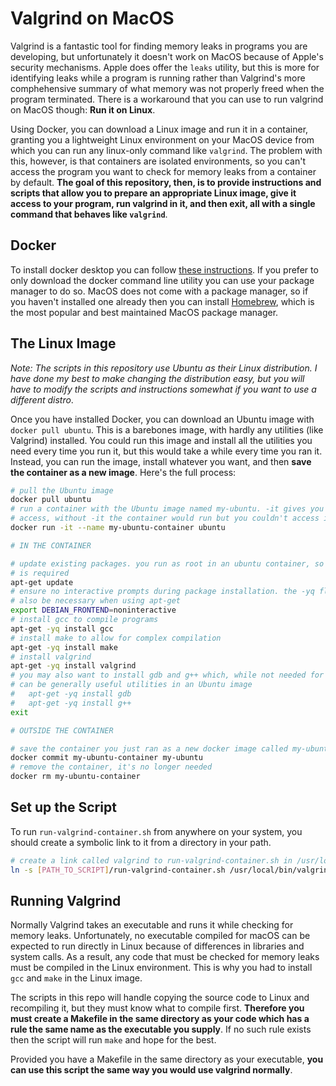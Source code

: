 # Valgrind on MacOS

Valgrind is a fantastic tool for finding memory leaks in programs you are developing, but unfortunately it doesn't work on MacOS because of Apple's security mechanisms. Apple does offer the `leaks` utility, but this is more for identifying leaks while a program is running rather than Valgrind's more comphehensive summary of what memory was not properly freed when the program terminated. There is a workaround that you can use to run valgrind on MacOS though: **Run it on Linux**.

Using Docker, you can download a Linux image and run it in a container, granting you a lightweight Linux environment on your MacOS device from which you can run any linux-only command like `valgrind`. The problem with this, however, is that containers are isolated environments, so you can't access the program you want to check for memory leaks from a container by default. **The goal of this repository, then, is to provide instructions and scripts that allow you to prepare an appropriate Linux image, give it access to your program, run valgrind in it, and then exit, all with a single command that behaves like `valgrind`**.

## Docker

To install docker desktop you can follow [these instructions](https://docs.docker.com/desktop/setup/install/mac-install/). If you prefer to only download the docker command line utility you can use your package manager to do so. MacOS does not come with a package manager, so if you haven't installed one already then you can install [Homebrew](https://brew.sh), which is the most popular and best maintained MacOS package manager.

## The Linux Image

*Note: The scripts in this repository use Ubuntu as their Linux distribution. I have done my best to make changing the distribution easy, but you will have to modify the scripts and instructions somewhat if you want to use a different distro*.

Once you have installed Docker, you can download an Ubuntu image with `docker pull ubuntu`. This is a barebones image, with hardly any utilities (like Valgrind) installed. You could run this image and install all the utilities you need every time you run it, but this would take a while every time you ran it. Instead, you can run the image, install whatever you want, and then **save the container as a new image**. Here's the full process:

```bash
# pull the Ubuntu image
docker pull ubuntu
# run a container with the Ubuntu image named my-ubuntu. -it gives you shell
# access, without -it the container would run but you couldn't access it
docker run -it --name my-ubuntu-container ubuntu

# IN THE CONTAINER

# update existing packages. you run as root in an ubuntu container, so no sudo
# is required
apt-get update
# ensure no interactive prompts during package installation. the -yq flag may
# also be necessary when using apt-get
export DEBIAN_FRONTEND=noninteractive
# install gcc to compile programs
apt-get -yq install gcc
# install make to allow for complex compilation
apt-get -yq install make
# install valgrind
apt-get -yq install valgrind
# you may also want to install gdb and g++ which, while not needed for valgrind,
# can be generally useful utilities in an Ubuntu image
#   apt-get -yq install gdb
#   apt-get -yq install g++
exit

# OUTSIDE THE CONTAINER

# save the container you just ran as a new docker image called my-ubuntu
docker commit my-ubuntu-container my-ubuntu
# remove the container, it's no longer needed
docker rm my-ubuntu-container
```

## Set up the Script

To run `run-valgrind-container.sh` from anywhere on your system, you should create a symbolic link to it from a directory in your path.

```bash
# create a link called valgrind to run-valgrind-container.sh in /usr/local/bin
ln -s [PATH_TO_SCRIPT]/run-valgrind-container.sh /usr/local/bin/valgrind
```

## Running Valgrind

Normally Valgrind takes an executable and runs it while checking for memory leaks. Unfortunately, no executable compiled for macOS can be expected to run directly in Linux because of differences in libraries and system calls. As a result, any code that must be checked for memory leaks must be compiled in the Linux environment. This is why you had to install `gcc` and `make` in the Linux image.

The scripts in this repo will handle copying the source code to Linux and recompiling it, but they must know what to compile first. **Therefore you must create a Makefile in the same directory as your code which has a rule the same name as the executable you supply**. If no such rule exists then the script will run `make` and hope for the best.

Provided you have a Makefile in the same directory as your executable, **you can use this script the same way you would use valgrind normally**.
